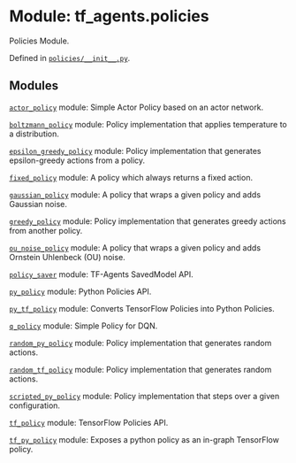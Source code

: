 <div itemscope itemtype="http://developers.google.com/ReferenceObject">
<meta itemprop="name" content="tf_agents.policies" />
<meta itemprop="path" content="Stable" />
</div>

# Module: tf_agents.policies

Policies Module.



Defined in [`policies/__init__.py`](https://github.com/tensorflow/agents/tree/master/tf_agents/policies/__init__.py).

<!-- Placeholder for "Used in" -->


## Modules

[`actor_policy`](../tf_agents/policies/actor_policy.md) module: Simple Actor Policy based on an actor network.

[`boltzmann_policy`](../tf_agents/policies/boltzmann_policy.md) module: Policy implementation that applies temperature to a distribution.

[`epsilon_greedy_policy`](../tf_agents/policies/epsilon_greedy_policy.md) module: Policy implementation that generates epsilon-greedy actions from a policy.

[`fixed_policy`](../tf_agents/policies/fixed_policy.md) module: A policy which always returns a fixed action.

[`gaussian_policy`](../tf_agents/policies/gaussian_policy.md) module: A policy that wraps a given policy and adds Gaussian noise.

[`greedy_policy`](../tf_agents/policies/greedy_policy.md) module: Policy implementation that generates greedy actions from another policy.

[`ou_noise_policy`](../tf_agents/policies/ou_noise_policy.md) module: A policy that wraps a given policy and adds Ornstein Uhlenbeck (OU) noise.

[`policy_saver`](../tf_agents/policies/policy_saver.md) module: TF-Agents SavedModel API.

[`py_policy`](../tf_agents/policies/py_policy.md) module: Python Policies API.

[`py_tf_policy`](../tf_agents/policies/py_tf_policy.md) module: Converts TensorFlow Policies into Python Policies.

[`q_policy`](../tf_agents/policies/q_policy.md) module: Simple Policy for DQN.

[`random_py_policy`](../tf_agents/policies/random_py_policy.md) module: Policy implementation that generates random actions.

[`random_tf_policy`](../tf_agents/policies/random_tf_policy.md) module: Policy implementation that generates random actions.

[`scripted_py_policy`](../tf_agents/policies/scripted_py_policy.md) module: Policy implementation that steps over a given configuration.

[`tf_policy`](../tf_agents/policies/tf_policy.md) module: TensorFlow Policies API.

[`tf_py_policy`](../tf_agents/policies/tf_py_policy.md) module: Exposes a python policy as an in-graph TensorFlow policy.

